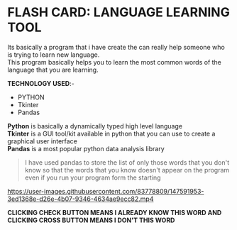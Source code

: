 # FLASH CARD: LANGUAGE LEARNING TOOL
Its basically a program that i have create the can really help someone who is trying to learn new language. <br />
This program basically helps you to learn the most common words of the language that you are learning.<br />

**TECHNOLOGY USED**:-
- PYTHON
- Tkinter
- Pandas

**Python** is basically a dynamically typed high level language<br />
**Tkinter** is a GUI tool/kit available in python that you can use to create a graphical user interface<br />
**Pandas** is a most popular python data analysis library<br />

>I have used pandas to store the list of only those words that you don't know so that the words that you know
doesn't appear on the program even if you run your program form the starting


https://user-images.githubusercontent.com/83778809/147591953-3ed1368e-d26e-4b07-9346-4634ae9ecc82.mp4

**CLICKING CHECK BUTTON MEANS I ALREADY KNOW THIS WORD AND CLICKING CROSS BUTTON MEANS I DON'T THIS WORD**


